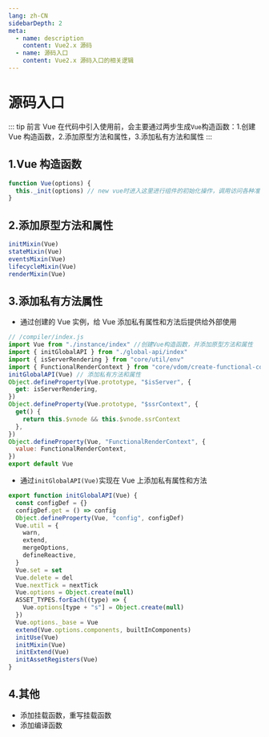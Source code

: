 ```yaml
---
lang: zh-CN
sidebarDepth: 2
meta:
  - name: description
    content: Vue2.x 源码
  - name: 源码入口
    content: Vue2.x 源码入口的相关逻辑
---
```


# 源码入口

::: tip 前言
Vue 在代码中引入使用前，会主要通过两步生成`Vue`构造函数：1.创建 Vue 构造函数，2.添加原型方法和属性，3.添加私有方法和属性
:::

## 1.Vue 构造函数

```js
function Vue(options) {
  this._init(options) // new vue时进入这里进行组件的初始化操作，调用访问各种准备好的属性和方法
}
```

## 2.添加原型方法和属性

```js
initMixin(Vue)
stateMixin(Vue)
eventsMixin(Vue)
lifecycleMixin(Vue)
renderMixin(Vue)
```

## 3.添加私有方法属性

- 通过创建的 Vue 实例，给 Vue 添加私有属性和方法后提供给外部使用

```js
// /compiler/index.js
import Vue from "./instance/index" //创建Vue构造函数，并添加原型方法和属性
import { initGlobalAPI } from "./global-api/index"
import { isServerRendering } from "core/util/env"
import { FunctionalRenderContext } from "core/vdom/create-functional-component"
initGlobalAPI(Vue) // 添加私有方法和属性
Object.defineProperty(Vue.prototype, "$isServer", {
  get: isServerRendering,
})
Object.defineProperty(Vue.prototype, "$ssrContext", {
  get() {
    return this.$vnode && this.$vnode.ssrContext
  },
})
Object.defineProperty(Vue, "FunctionalRenderContext", {
  value: FunctionalRenderContext,
})
export default Vue
```

- 通过`initGlobalAPI(Vue)`实现在 Vue 上添加私有属性和方法

```js
export function initGlobalAPI(Vue) {
  const configDef = {}
  configDef.get = () => config
  Object.defineProperty(Vue, "config", configDef)
  Vue.util = {
    warn,
    extend,
    mergeOptions,
    defineReactive,
  }
  Vue.set = set
  Vue.delete = del
  Vue.nextTick = nextTick
  Vue.options = Object.create(null)
  ASSET_TYPES.forEach((type) => {
    Vue.options[type + "s"] = Object.create(null)
  })
  Vue.options._base = Vue
  extend(Vue.options.components, builtInComponents)
  initUse(Vue)
  initMixin(Vue)
  initExtend(Vue)
  initAssetRegisters(Vue)
}
```

## 4.其他

- 添加挂载函数，重写挂载函数
- 添加编译函数
